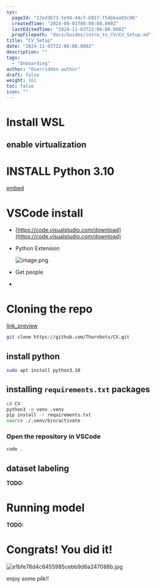 ```yaml
---
sys:
  pageId: "17ed3673-5e94-44cf-b817-f54bbaa03c06"
  createdTime: "2024-09-01T00:08:00.000Z"
  lastEditedTime: "2024-11-03T22:06:00.000Z"
  propFilepath: "docs/Guides/intro_to_CV/CV_Setup.md"
title: "CV_Setup"
date: "2024-11-03T22:06:00.000Z"
description: ""
tags:
  - "Onboarding"
author: "Overridden author"
draft: false
weight: 161
toc: false
icon: ""
---
```


# Install WSL

## enable virtualization

# INSTALL Python 3.10

[embed](https://www.rose-hulman.edu/class/csse/csse132/2425a/labs/prelab1-wsl2.html)

# VSCode install

- [https://code.visualstudio.com/download](https://code.visualstudio.com/download)
- Python Extension

	![image.png](https://prod-files-secure.s3.us-west-2.amazonaws.com/d518164a-d88e-44d1-a4ee-3adb3bd8bce0/d82b6650-a5e4-4d3c-b8c9-93d817dae00e/image.png?X-Amz-Algorithm=AWS4-HMAC-SHA256&X-Amz-Content-Sha256=UNSIGNED-PAYLOAD&X-Amz-Credential=ASIAZI2LB466UGJISZ4L%2F20250526%2Fus-west-2%2Fs3%2Faws4_request&X-Amz-Date=20250526T061356Z&X-Amz-Expires=3600&X-Amz-Security-Token=IQoJb3JpZ2luX2VjEHIaCXVzLXdlc3QtMiJHMEUCIDFpOQEB3KlIL%2B%2FTCc5m8vTfQXGjvc9xBljoRbHW0jQpAiEA%2Bw5DcXnwAYAHnA9%2BaFWZZEaQnZxyXauOc8KZulSLNXUq%2FwMIOxAAGgw2Mzc0MjMxODM4MDUiDKvKFG7lkX6LlDIk0yrcAyTQpk3eZAR78qXq9vcYhLTLdtd%2Bc0nz6DFCpHzB6DD6EkebJ1tyd9Hq%2FSMuQ%2BTa7GqO8I4FWq12UYeMKoUfWflGH7Uf%2BKCuuxi%2FDt7Pw%2BZOSJsNrTPsLlGtLerBTG0NNAhT%2F14WXTWGixE2UywPvTmQDlm5eCNpwEZQ%2FywzfaaG7iJlNbeOVyxg5UCd6VQyCW%2Bdv3cXESo4tJcQHCKlnZPDoeEIpMZyIuO5KRoJ8Avf2tnck9Eu6cl2uq17IYCikTYo%2Frp%2Bb711Fi%2BeSEgNfZ%2BPsgtdMR4my6o3MUqeNLPZKL0qc2waAt9jGTEYYi7QSyzJhka1CtT7nIXsW0oDadDyg9Y5w3BrKE0tQx%2Fsqw4J8vKgI0AtVrYvHXP4zEjVnh2ndWqihJB8evYNimfGavxMcoOygCcPY2Wkw46DsxF88cDjHOz75AbKodJqYzMnBdY2BfBKrK3B%2B43Xh7Z4q6Jj5l8YJZLVkx503zj1xcB4iVoq4%2B%2Bo1cq1CtBR5yNM4VDvIizb5iare9ifcAn9%2Bc0on8Q5GvHq4wAGFFLXO4yFTT4BlLBvzwPnYpa91gKdSeydXHNgr95%2B4l8RrnlrN%2Fx1gkydnH1m9DZHvp7cfQ%2BsDd4D6ny9IgAsd6jaMLWez8EGOqUBAcVjREi%2F9PTg%2Fyuwwl9zZxtxaJM%2FZ71Up8R4I3Ph7X3McjyQy0AKHZsjcTrGVQUcpBFxW6elyawH%2BcLXzuLrMwmETqojwftJUKgPD3jUP%2Bu5724ahJ7NQoVYkNOZkr6VW4%2Bd%2BNuSnHdxV60ZoLQkvP5RM%2F6YoFzxKUJhHvnOmIrIFhtP0mdcdM3F%2FjXhsF9iFnaF7fg%2FzuEqU7MTvd%2FKOY31Fi77&X-Amz-Signature=d3013627649191d084065f01e32c1e1b98aebbf5f7a3fb642036442076749523&X-Amz-SignedHeaders=host&x-id=GetObject)
- Get people
- 

# Cloning the repo

[link_preview](https://github.com/Thornbots/CV/)

```bash
git clone https://github.com/Thornbots/CV.git
```

## install python

```bash
sudo apt install python3.10
```

## installing `requirements.txt` packages

```bash
cd CV
python3 -m venv .venv
pip install -r requirements.txt
source ./.venv/bin/activate
```

### Open the repository in VSCode

```bash
code .
```

## dataset labeling  

**TODO:**

# Running model

**TODO:**

# Congrats! You did it!

![e1bfe78d4c6455985cebb9d6a247088b.jpg](https://prod-files-secure.s3.us-west-2.amazonaws.com/d518164a-d88e-44d1-a4ee-3adb3bd8bce0/7d1ce04e-65d6-40c8-814d-754280e9515a/e1bfe78d4c6455985cebb9d6a247088b.jpg?X-Amz-Algorithm=AWS4-HMAC-SHA256&X-Amz-Content-Sha256=UNSIGNED-PAYLOAD&X-Amz-Credential=ASIAZI2LB46676732FMX%2F20250526%2Fus-west-2%2Fs3%2Faws4_request&X-Amz-Date=20250526T061355Z&X-Amz-Expires=3600&X-Amz-Security-Token=IQoJb3JpZ2luX2VjEHIaCXVzLXdlc3QtMiJGMEQCIAwrNbwD8yVgUF0Jo%2F4gn7Aub9gnNNGTjCou2Re0LcocAiB%2FKILY2oHBc5CATLzRdPu7Z3bN9Stu%2BjnnTfIruaOsKCr%2FAwg7EAAaDDYzNzQyMzE4MzgwNSIM%2F8Im%2BKlCIgoWg9R1KtwDgP5O%2BARuZAvgjP5gbxWzb6PZFVGJDfB75bssRKnj6G2GsMDqIcez2BOLfMv%2BvbDVpB5IavoIUyGGvqp6vwm8KeDF7Hd9rdEOy9KafZQyQ6UZ165J5YKVsy5lqDc1PGkcO%2F64GMobYv7c5Qdr1jxsZr1jkCXAyXBVKRMbqzFJEGF%2FWu%2BzEfCuzl8eC%2BhIMqEVYSGx1ICOTd%2FaVZeGwwyqV8waWVq4oV4vp9NofhZmgFTKWSQcKmMryZalws6owItsESe1369wN1lxYQs68EOqY%2FmbW9kwzLII0LWYSpg4H4WW%2FqNaWJ1lpWGXk8mloY%2FMBZ07cUpTdVxJ7qTYw7J7sABvPDxrs9LNQ0SC39KRFAP9EqMEnZjpUCZlRoBofDGjrYZ71jSNslsaOPjtRdsEWZ7fd7mDewDQtI2Ur2d%2BmACoxVZRAe77x1dh83CiMBljWF9gmIHm3WtWDR0zYnb%2B2UDJ%2FOyQCPJECMY%2FhMM%2BXY0arAMxnMhQmLmq8e%2FRDqYMnR0gebjrZ8o9tikbkPaVMpXigQsZBcBc16Cy%2BNGsCETFm3StEieYu9nRvkZdejOW8f9JOEOPBFlcfEzX4pLamfDb4sjkkNMWEEYL3twLJWOS%2FrqcMzeasTjzDoQwwZ7PwQY6pgEmB4JUH0%2Buga5fzhNzzx%2FPYfR9%2FYsnChvzbhPnA6BbAm6qymbtKYrBE9bt0W1CNf1HKVyLieK1Pmj4V2D96RJN%2FnqIp%2FieyNsiaXHniN2wOC0bettA1McIPspqQt3xugan2AULyuRxBHxELRx2auLvAbGTEErjyDUBkRDoB3OpNyry5DhHQfeGTpUPx7NRFM30BT0mySNtdRzjjzmvT8owXZRlEQJ7&X-Amz-Signature=24a21bf1a75066d0d1464a07cfe00d27c21683c82e17c9700eda02c0c8deecb5&X-Amz-SignedHeaders=host&x-id=GetObject)

enjoy some pilk!!
